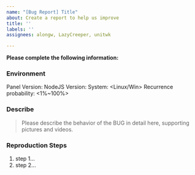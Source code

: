 ```yaml
---
name: "[Bug Report] Title"
about: Create a report to help us improve
title: ''
labels: ''
assignees: alongw, LazyCreeper, unitwk

---
```


**Please complete the following information:**

### Environment

Panel Version: 
NodeJS Version: 
System: <Linux/Win>
Recurrence probability: <1%~100%>

### Describe

> Please describe the behavior of the BUG in detail here, supporting pictures and videos.

### Reproduction Steps

1. step 1...
2. step 2...

